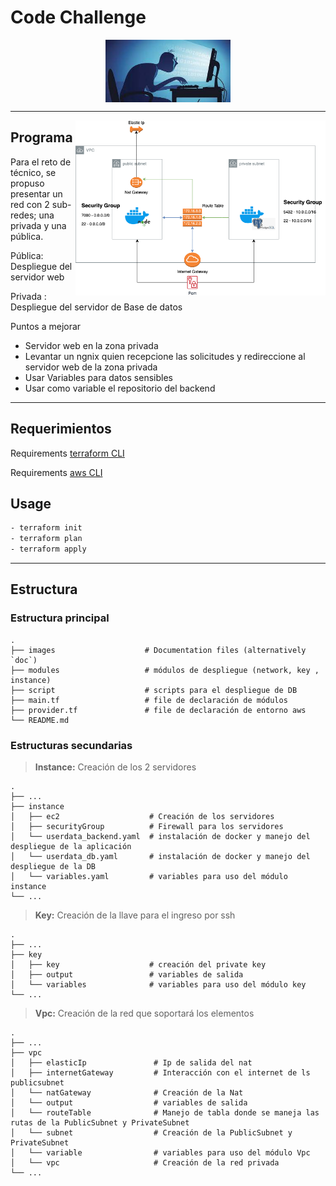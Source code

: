 

# Code Challenge

<p align="center">
    <img align="center" width="200" height="100" src="images/code.jpeg" />
</p>

---

<img align="right" width="400"  src="images/diagrama.png" />


## Programa

Para el reto de técnico, se propuso presentar un red con 2 sub-redes; una privada y una pública.


Pública: Despliegue del servidor web 


Privada : Despliegue del servidor de Base de datos


Puntos a mejorar 
* Servidor web en la zona privada 
* Levantar un ngnix quien recepcione las solicitudes y redireccione al servidor web de la zona privada
* Usar Variables para datos sensibles
* Usar como variable el repositorio del backend

---



## Requerimientos
Requirements  [terraform CLI](https://www.terraform.io/docs/cli/commands/index.html)

Requirements  [aws CLI](https://aws.amazon.com/es/cli/)




## Usage

```bash
- terraform init
- terraform plan
- terraform apply
```
---

## Estructura

### Estructura principal

    .
    ├── images                    # Documentation files (alternatively `doc`)
    ├── modules                   # módulos de despliegue (network, key , instance)
    ├── script                    # scripts para el despliegue de DB
    ├── main.tf                   # file de declaración de módulos
    ├── provider.tf               # file de declaración de entorno aws
    └── README.md

### Estructuras secundarias 

> **Instance:**  Creación de los 2 servidores

    .
    ├── ...
    ├── instance                   
    │   ├── ec2                    # Creación de los servidores
    │   ├── securityGroup          # Firewall para los servidores 
    │   └── userdata_backend.yaml  # instalación de docker y manejo del despliegue de la aplicación
    │   └── userdata_db.yaml       # instalación de docker y manejo del despliegue de la DB
    │   └── variables.yaml         # variables para uso del módulo instance
    └── ...

> **Key:**  Creación de la llave para el ingreso por ssh

    .
    ├── ...
    ├── key                   
    │   ├── key                    # creación del private key  
    │   ├── output                 # variables de salida
    │   └── variables              # variables para uso del módulo key
    └── ...

> **Vpc:** Creación de la red que soportará los elementos 

    .
    ├── ...
    ├── vpc                   
    │   ├── elasticIp               # Ip de salida del nat
    │   ├── internetGateway         # Interacción con el internet de ls publicsubnet
    │   └── natGateway              # Creación de la Nat
    │   └── output                  # variables de salida
    │   └── routeTable              # Manejo de tabla donde se maneja las rutas de la PublicSubnet y PrivateSubnet
    │   └── subnet                  # Creación de la PublicSubnet y PrivateSubnet
    │   └── variable                # variables para uso del módulo Vpc
    │   └── vpc                     # Creación de la red privada
    └── ...